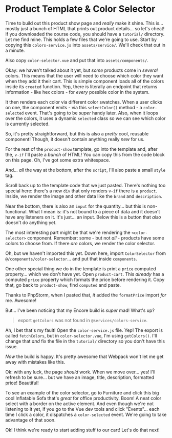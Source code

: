 # Product Template & Color Selector

Time to build out this product show page and *really* make it shine. This is...
mostly just a bunch of HTML that prints out product details... so let's cheat!
If you downloaded the course code, you should have a `tutorial/` directory. Let me
find mine. This holds a few files that we're going to use. Start by copying this
`colors-service.js` into `assets/service/`. We'll check that out in a minute.

Also copy `color-selector.vue` and put that into `assets/components/`.

Okay: we haven't talked about it yet, but *some* products come in *several* colors.
This means that the user will need to choose which color they want when they add
it their cart. This is simple component loads all of the colors inside its
`created` function. Yep, there is literally an endpoint that returns information -
like hex colors - for *every* possible color in the system.

It then renders each color via different color swatches. When a user clicks on one,
the component emits - via this `selectColor()` method - a `color-selected` event.
That's going to be *super* handy later. Also, when it loops over the colors, it
uses a dynamic `selected` class so we can see which color is currently selected.

So, it's pretty straightforward, but this is also a *pretty* cool, reusable component!
Though, it doesn't contain anything really *new* for us.

For the rest of the `product-show` template, go into the template and, after the,
`v-if` I'll paste a *bunch* of HTML! You can copy this from the code
block on this page. Oh, I've got some extra whitespace.

And... *all* the way at the bottom, after the `script`, I'll also paste a small
`style` tag.

Scroll back up to the template code that we just pasted. There's nothing too
special here: there's a new `div` that only renders `v-if` there is a `product`.
Inside, we render the image and other data like the `brand` and `description`.

Near the bottom, there is also an `input` for the quantity... but this is
non-functional. What I mean is: it's not bound to a piece of data and it doesn't
have any listeners on it. It's just... an input. Below this is a button that *also*
doesn't do anything yet.

The most interesting part might be that we're rendering the `<color-selector>`
component. Remember: some - but not *all* - products have some colors to choose
from. If there *are* colors, we render the color selector.

Oh, but we haven't imported this yet. Down here, import `ColorSelector` from
`@/components/color-selector`... and put that inside `components`.

One other special thing we do in the template is print a `price` computed property...
which we don't have yet. Open `product-cart`. This *already* has a computed `price`
property which formats the price before rendering it. Copy that, go back to
`product-show`, find `computed` and paste.

Thanks to PhpStorm, when I pasted that, *it* added the `formatPrice` import *for*
me. Awesome!

But... I've been noticing that my Encore build is *super* mad! What's up?

> export `getColors` was not found in `@services/colors-service`.

Ah, I bet that's my fault! Open the `color-service.js` file. Yep! The export is
called `fetchColors`, but in `color-selector.vue`, I'm using `getColors()`. I'll
change that *and* fix the file in the `tutorial/` directory so you don't have
this issue.

*Now* the build is happy. It's pretty awesome that Webpack won't let me get away
with mistakes like this.

Ok: with any luck, the page *should* work. When we move over... yes! I'll refresh
to be sure... but we have an image, title, description, formatted price! Beautiful!

To see an example of the color selector, go to Furniture and click this big cool
Inflatable Sofa that's *great* for office productivity. Boom! A neat color select
with a border on the active element. And even though we're not listening to it yet,
if you go to the Vue dev tools and click "Events"... each time I click a color,
it dispatches a `color-selected` event. We're going to take advantage of that
soon.

Ok! I think we're ready to start adding stuff to our cart! Let's do that next!
